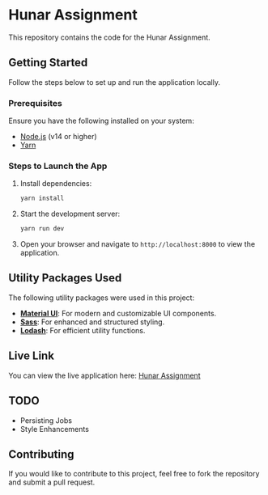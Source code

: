 # Hunar Assignment

This repository contains the code for the Hunar Assignment.

## Getting Started

Follow the steps below to set up and run the application locally.

### Prerequisites

Ensure you have the following installed on your system:

- [Node.js](https://nodejs.org/) (v14 or higher)
- [Yarn](https://classic.yarnpkg.com/en/docs/install/)

### Steps to Launch the App

1. Install dependencies:

    ```bash
    yarn install
    ```

2. Start the development server:

    ```bash
    yarn run dev
    ```

3. Open your browser and navigate to `http://localhost:8000` to view the
   application.

## Utility Packages Used

The following utility packages were used in this project:

- **[Material UI](https://mui.com/)**: For modern and customizable UI
  components.
- **[Sass](https://sass-lang.com/)**: For enhanced and structured styling.
- **[Lodash](https://lodash.com/)**: For efficient utility functions.

## Live Link

You can view the live application here:
[Hunar Assignment](https://hunar-assignment-sagar.netlify.app/)

## TODO

- Persisting Jobs
- Style Enhancements

## Contributing

If you would like to contribute to this project, feel free to fork the
repository and submit a pull request.
